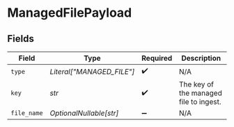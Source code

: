 # ManagedFilePayload


## Fields

| Field                                  | Type                                   | Required                               | Description                            |
| -------------------------------------- | -------------------------------------- | -------------------------------------- | -------------------------------------- |
| `type`                                 | *Literal["MANAGED_FILE"]*              | :heavy_check_mark:                     | N/A                                    |
| `key`                                  | *str*                                  | :heavy_check_mark:                     | The key of the managed file to ingest. |
| `file_name`                            | *OptionalNullable[str]*                | :heavy_minus_sign:                     | N/A                                    |